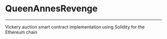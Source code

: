 # QueenAnnesRevenge
---
Vickery auction smart contract implementation using Solidity for the Ethereum chain
